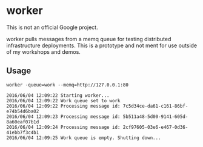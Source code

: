 # worker

This is not an official Google project.

worker pulls messages from a memq queue for testing distributed infrastructure deployments. This is a prototype and not ment for use outside of my workshops and demos.

## Usage

```
worker -queue=work --memq=http://127.0.0.1:80
```

```
2016/06/04 12:09:22 Starting worker...
2016/06/04 12:09:22 Work queue set to work
2016/06/04 12:09:22 Processing message id: 7c5d34ce-da61-c161-86bf-e74b54d6ba02
2016/06/04 12:09:23 Processing message id: 5b511a48-5d00-9141-605d-8a60eaf07b1d
2016/06/04 12:09:24 Processing message id: 2cf97605-03e6-e467-0d36-41ebb7f3c4b1
2016/06/04 12:09:25 Work queue is empty. Shutting down...
```
